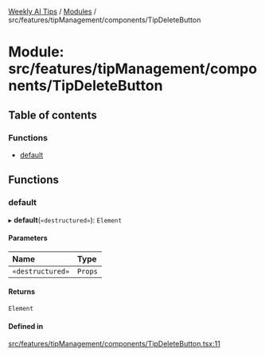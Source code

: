 [Weekly AI Tips](../README.md) / [Modules](../modules.md) / src/features/tipManagement/components/TipDeleteButton

# Module: src/features/tipManagement/components/TipDeleteButton

## Table of contents

### Functions

- [default](src_features_tipManagement_components_TipDeleteButton.md#default)

## Functions

### default

▸ **default**(`«destructured»`): `Element`

#### Parameters

| Name | Type |
| :------ | :------ |
| `«destructured»` | `Props` |

#### Returns

`Element`

#### Defined in

[src/features/tipManagement/components/TipDeleteButton.tsx:11](https://github.com/alexsoyes/weekly-ai-tips/blob/a5c5a395ae8c55cfba018def4dd85212d123191c/src/features/tipManagement/components/TipDeleteButton.tsx#L11)
